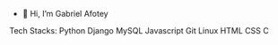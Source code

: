 - 👋 Hi, I’m Gabriel Afotey


Tech Stacks:
Python
Django
MySQL
Javascript
Git
Linux
HTML
CSS
C
<!---
odai307/odai307 is a ✨ special ✨ repository because its `README.md` (this file) appears on your GitHub profile.
You can click the Preview link to take a look at your changes.
--->
